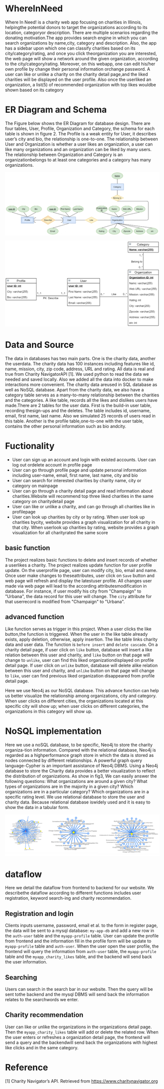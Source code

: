 # WhereInNeed
Where In Need! is a charity web app focusing on charities in Illinois, helpingthe potential donors to target the organizations according to its location, categoryor description. There are multiple scenarios regarding the donating motivation.The app provides search engine in which you can search organizations by name,city, category and description. Also, the app has a sidebar upon which one can classify charities based on its city/category/rating, and once you click theorganization you are interested, the web page will show a network around the given organization, according to the city/category/rating. Moreover, on this webapp, one can edit his/her own profile by change their personal information orchange password. A user can like or unlike a charity on the charity detail page,and the liked charities will be displayed on the user profile. Also once the userliked an organization, a list(5) of recommended organization with top likes wouldbe shown based on its category

# ER Diagram and Schema

The Figure below shows the ER Diagram for database design. There are four tables, User, Profile, Organization and Category, the schema for each table is shown in figure 2. The Profile is a weak entity for User, it describes user’s city and bio, the relationship is one-to-one. The relationship between User and Organization is whether a user likes an organization, a user can like many organizations and an organization can be liked by many users. The relationship between Organization and Category is an organizationbelongs to at least one categories and a category has many organizations.

![ER Diagram for Database Design](whereinneed/ERdiagram.png)

![Schema for Database Design](whereinneed/Scehma.png)

# Data and Source

The data in databases has two main parts.  One is the charity data, another the userdata.  The charity data has 100 instances including features like id, name, mission, city, zip code, address, URL and rating. All data is real and true from Charity NavigatorAPI [1]. We used python to read the data we needed and saved locally. Also we added all the data into docker to make interactions more convenient. The charity data areused in SQL database as well as NoSQL database. Apart from the charity data, we also have a category table serves as a many-to-many relationship between the charities and the categories. A like table, records all the likes and dislikes users have made.There are 2 tables for the user data. First is the build-in user table, recording thesign-ups and the deletes. The table includes id, username, email, first name, last name. Also we simulated 25 records of users read in this table.  Another is the profile table,one-to-one with the user table, contains the other personal information such as bio andcity.

# Fuctionality

* User can sign up an account and login with existed accounts.  User can log out ordelete account in profile page
* User can go through profile page and update personal information including user-name, email, first name, last name, city and bio
* User can search for interested charities by charity name, city or category on mainpage
* User can go through a charity detail page and read information about charities.Website will recommend top three liked charities in the same category on charitydetail page
* User can like or unlike a charity, and can go through all charities like in profilepage
* User can look up charities by city or by rating.  When user look up charities bycity, website provides a graph visualization for all charity in that city.  When userlook up charities by rating, website provides a graph visualization for all charityrated the same score

## basic function
The project realizes basic functions to delete and insert records of whether a userlikes a charity. The project realizes update function for user profile update.  On the userprofile page, user can modify city, bio, email and name. Once user make changes to theseattributes, user click on `Save` button and web page will refresh and display the latestuser profile. All changes user made via web page will lead to the according attributesmodification in database.  For instance, if user modify his city from "Champaign" to "Urbana", the data record for this user will change. The `city` attribute for that userrecord is modified from "Champaign" to "Urbana".  
## advanced function
Like function serves as trigger in this project.  When a user clicks the like button,the function is triggered.  When the user in the like table already exists, apply deletion, otherwise, apply insertion. The like table links charity data and user data. The function is `before insert` and `delete cascade`. On a charity detail page, if user click on `like` button, database will insert a like relation between this user and charity, and `like` button on that page will change to `unlike`, user can find this liked organizationdisplayed on profile detail page. If user click on `unlike` button, database will delete alike relation between this user and charity, and `unlike` button on that page will change to `like`, user can find previous liked organization disappeared from profile detail page.

Here we use Neo4j as our NoSQL database. This advance function can help us better visualize the relationship among organizations, city and category. When user clicks on different cities, the organizations located at this specific city will show up; when user clicks on different categories, the organizations in this category will show up.

# NoSQL implementation
Here we use a noSQL database, to be specific, Neo4j to store the charity organiza-tion information. Compared with the relational database, Neo4j is regarded as a highperformance graph store in which the data is stored as nodes connected by different relationships. A powerful graph query language-Cypher is an important assistance of Neo4j DBMS. Using a Neo4j database to store the Charity data provides a better visualization to reflect the distribution of organizations. As show in fig3, We can easily answer the following questions: What organizations are around a given city? What types of organizations are in the majority in a given city? Which organizations are in a particular category? Which organizations are in a specific rating level. We use relational database to store the user and charity data. Because relational database iswidely used and it is easy to show the data in a tabular form.

![Graph visualization for Charity dataset](whereinneed/nosql.png)

# dataflow
Here we detail the dataflow from frontend to backend for our website.  We describethe dataflow according to different functions includes user registration, keyword search-ing and charity recommendation.
## Registration and login
Clients inputs username, password, email et al. to the form in register page, the data will be sent to a mysql database: `my-app-db` and add a new row in the `auth-user` table and the `myapp-profile` table.  User can update the profile from frontend and the information fill in the profile form will be update to `myapp-profile` table and `auth-user`. When the user open the user profile, the frontend will query the information from `auth-user` table, the `myapp-profile` table and the `myapp_charity_likes` table, and the backend will send back the user information.
## Searching
Users can search in the search bar in our website.  Then the query will be sent tothe backend and the mysql DBMS will send back the information relates to the searchwords we enter.
##  Charity recommendation
User can like or unlike the organizations in the organizations detail page.  Then the `myapp_charity_likes` table will add or delete the related row. When the user enters or refreshes a organization detail page, the frontend will send a query and the backendwill send back the organizations with highest like clicks and in the same category.

# Reference
[1]  Charity Navigator’s API. Retrieved from https://www.charitynavigator.org
